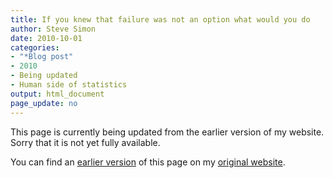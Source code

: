 ```yaml
---
title: If you knew that failure was not an option what would you do
author: Steve Simon
date: 2010-10-01
categories:
- "*Blog post"
- 2010
- Being updated
- Human side of statistics
output: html_document
page_update: no
---
```


This page is currently being updated from the earlier version of my website. Sorry that it is not yet fully available.

<!---More--->

You can find an [earlier version][sim1] of this page on my [original website][sim2].

[sim1]: http://www.pmean.com/10/FailureOption.html
[sim2]: http://www.pmean.com/original_site.html
